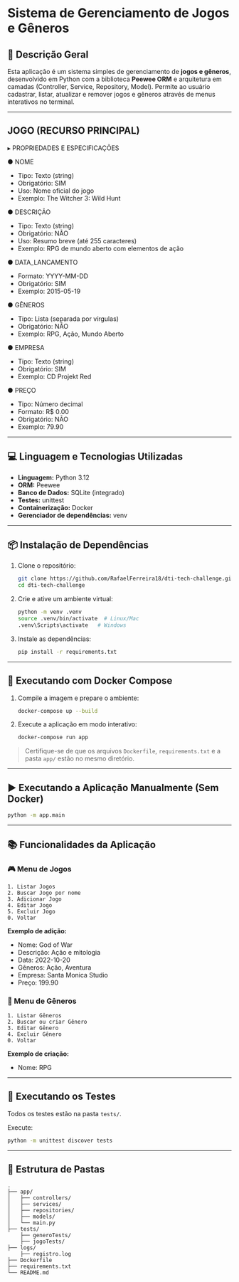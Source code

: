 
# Sistema de Gerenciamento de Jogos e Gêneros

## 📘 Descrição Geral

Esta aplicação é um sistema simples de gerenciamento de **jogos e gêneros**, desenvolvido em Python com a biblioteca **Peewee ORM** e arquitetura em camadas (Controller, Service, Repository, Model). Permite ao usuário cadastrar, listar, atualizar e remover jogos e gêneros através de menus interativos no terminal.

---

## JOGO (RECURSO PRINCIPAL)

▸ PROPRIEDADES E ESPECIFICAÇÕES

● NOME
  - Tipo: Texto (string)
  - Obrigatório: SIM
  - Uso: Nome oficial do jogo
  - Exemplo: The Witcher 3: Wild Hunt

● DESCRIÇÃO
  - Tipo: Texto (string) 
  - Obrigatório: NÃO
  - Uso: Resumo breve (até 255 caracteres)
  - Exemplo: RPG de mundo aberto com elementos de ação

● DATA_LANCAMENTO  
  - Formato: YYYY-MM-DD
  - Obrigatório: SIM
  - Exemplo: 2015-05-19

● GÊNEROS
  - Tipo: Lista (separada por vírgulas)
  - Obrigatório: NÃO
  - Exemplo: RPG, Ação, Mundo Aberto

● EMPRESA
  - Tipo: Texto (string)
  - Obrigatório: SIM
  - Exemplo: CD Projekt Red

● PREÇO
  - Tipo: Número decimal
  - Formato: R$ 0.00
  - Obrigatório: NÃO
  - Exemplo: 79.90

---

## 💻 Linguagem e Tecnologias Utilizadas

- **Linguagem:** Python 3.12
- **ORM:** Peewee
- **Banco de Dados:** SQLite (integrado)
- **Testes:** unittest
- **Containerização:** Docker
- **Gerenciador de dependências:** venv

---

## 📦 Instalação de Dependências

1. Clone o repositório:

   ```bash
   git clone https://github.com/RafaelFerreira18/dti-tech-challenge.git
   cd dti-tech-challenge
   ```

2. Crie e ative um ambiente virtual:

   ```bash
   python -m venv .venv
   source .venv/bin/activate  # Linux/Mac
   .venv\Scripts\activate   # Windows
   ```

3. Instale as dependências:

   ```bash
   pip install -r requirements.txt
   ```

---

## 🐳 Executando com Docker Compose

1. Compile a imagem e prepare o ambiente:

   ```bash
   docker-compose up --build
   ```

2. Execute a aplicação em modo interativo:

   ```bash
   docker-compose run app
   ```

> Certifique-se de que os arquivos `Dockerfile`, `requirements.txt` e a pasta `app/` estão no mesmo diretório.

---

## ▶️ Executando a Aplicação Manualmente (Sem Docker)

```bash
python -m app.main
```

---

## 📚 Funcionalidades da Aplicação

### 🎮 Menu de Jogos

```text
1. Listar Jogos
2. Buscar Jogo por nome
3. Adicionar Jogo
4. Editar Jogo
5. Excluir Jogo
0. Voltar
```

**Exemplo de adição:**

- Nome: God of War
- Descrição: Ação e mitologia
- Data: 2022-10-20
- Gêneros: Ação, Aventura
- Empresa: Santa Monica Studio
- Preço: 199.90

### 🧩 Menu de Gêneros

```text
1. Listar Gêneros
2. Buscar ou criar Gênero
3. Editar Gênero
4. Excluir Gênero
0. Voltar
```

**Exemplo de criação:**

- Nome: RPG

---

## 🧪 Executando os Testes

Todos os testes estão na pasta `tests/`.

Execute:

```bash
python -m unittest discover tests
```

---

## 

## 📂 Estrutura de Pastas

```
.
├── app/
│   ├── controllers/
│   ├── services/
│   ├── repositories/
│   ├── models/
│   └── main.py
├── tests/
    ├── generoTests/
    ├── jogoTests/
├── logs/
    ├── registro.log
├── Dockerfile
├── requirements.txt
└── README.md
```
